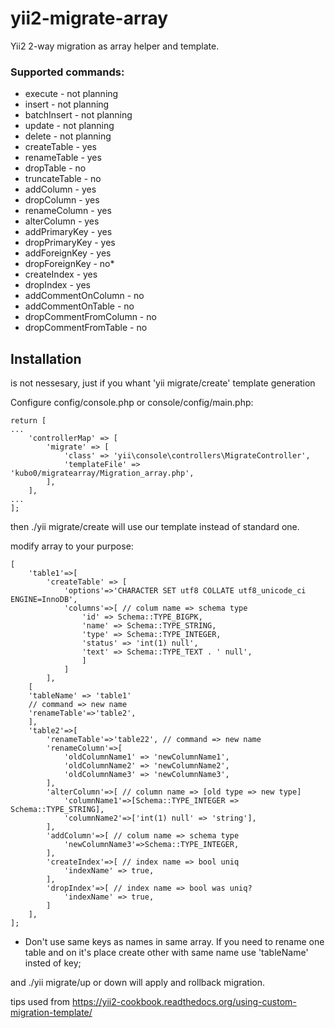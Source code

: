 # yii2-migrate-array

Yii2 2-way migration as array helper and template.

### Supported commands:
* execute - not planning
* insert - not planning
* batchInsert - not planning
* update - not planning
* delete - not planning
* createTable - yes
* renameTable - yes
* dropTable - no
* truncateTable - no
* addColumn - yes
* dropColumn - yes
* renameColumn - yes
* alterColumn - yes
* addPrimaryKey - yes
* dropPrimaryKey - yes
* addForeignKey - yes
* dropForeignKey - no*
* createIndex - yes
* dropIndex - yes
* addCommentOnColumn - no
* addCommentOnTable - no
* dropCommentFromColumn - no
* dropCommentFromTable - no

## Installation
is not nessesary, just if you whant 'yii migrate/create' template generation

Configure config/console.php or console/config/main.php:
```
return [
...
    'controllerMap' => [
        'migrate' => [
            'class' => 'yii\console\controllers\MigrateController',
            'templateFile' => 'kubo0/migratearray/Migration_array.php',
        ],
    ],
...
];
```
then ./yii migrate/create will use our template instead of standard one.

modify array to your purpose:

```
[
    'table1'=>[
        'createTable' => [
            'options'=>'CHARACTER SET utf8 COLLATE utf8_unicode_ci ENGINE=InnoDB',
            'columns'=>[ // colum name => schema type
                'id' => Schema::TYPE_BIGPK,
                'name' => Schema::TYPE_STRING,
                'type' => Schema::TYPE_INTEGER,
                'status' => 'int(1) null',
                'text' => Schema::TYPE_TEXT . ' null',
                ]
            ]
        ],
    [
    'tableName' => 'table1'
    // command => new name
    'renameTable'=>'table2',
    ],
    'table2'=>[
        'renameTable'=>'table22', // command => new name
        'renameColumn'=>[
            'oldColumnName1' => 'newColumnName1',
            'oldColumnName2' => 'newColumnName2',
            'oldColumnName3' => 'newColumnName3',
        ],
        'alterColumn'=>[ // column name => [old type => new type]
            'columnName1'=>[Schema::TYPE_INTEGER => Schema::TYPE_STRING],
            'columnName2'=>['int(1) null' => 'string'],
        ],
        'addColumn'=>[ // colum name => schema type
            'newColumnName3'=>Schema::TYPE_INTEGER,
        ],
        'createIndex'=>[ // index name => bool uniq
            'indexName' => true,
        ],
        'dropIndex'=>[ // index name => bool was uniq?
            'indexName' => true,
        ]
    ],
];
```

* Don't use same keys as names in same array. If you need to rename one table and on it's place create other with same name use 'tableName' insted of key;

and ./yii migrate/up or down will apply and rollback migration.

tips used from https://yii2-cookbook.readthedocs.org/using-custom-migration-template/

